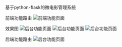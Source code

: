 基于python-flask的微电影管理系统

前端功能路由
![前端功能页面](https://github.com/budaLi/Flaskproject/blob/master/PQGCYN%40WJBQ2PL%24%7B~4U%24ORB.png)

效果图
![后台功能页面](https://github.com/budaLi/Flaskproject/blob/master/houtai.png.png)
![后台功能页面](https://github.com/budaLi/Flaskproject/blob/master/houtai.png.png)
![后台功能页面](https://github.com/budaLi/Flaskproject/blob/master/houtai.png.png)



后端功能路由
![后台功能页面](https://github.com/budaLi/Flaskproject/blob/master/houtai.png.png)



